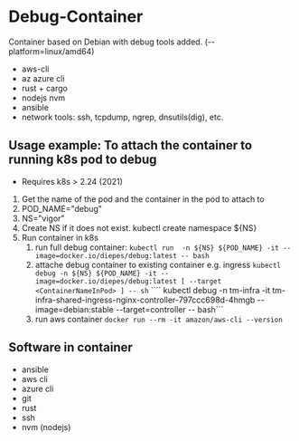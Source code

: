 # Debug-Container

Container based on Debian with debug tools added. (--platform=linux/amd64)

- aws-cli
- az azure cli
- rust + cargo
- nodejs nvm
- ansible
- network tools: ssh, tcpdump, ngrep, dnsutils(dig), etc.

## Usage example: To attach the container to running k8s pod to debug

- Requires k8s > 2.24 (2021)

 1. Get the name of the pod and the container in the pod to attach to
 2. POD_NAME="debug"
 3. NS="vigor"
 4. Create NS if it does not exist. kubectl create namespace ${NS}
 5. Run container in k8s
    1. run full debug container:
     ```kubectl run  -n ${NS} ${POD_NAME} -it --image=docker.io/diepes/debug:latest -- bash```
    1. attache debug container to existing container e.g. ingress
    ```kubectl debug -n ${NS} ${POD_NAME} -it --image=docker.io/diepes/debug:latest [ --target <ContainerNameInPod> ] -- sh```
    ```` kubectl debug -n tm-infra -it tm-infra-shared-ingress-nginx-controller-797ccc698d-4hmgb --image=debian:stable --target=controller -- bash```
    1. run aws container
    ```docker run --rm -it amazon/aws-cli --version```

## Software in container

- ansible
- aws cli
- azure cli
- git
- rust
- ssh
- nvm (nodejs)
